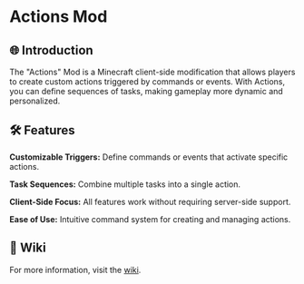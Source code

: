 # Actions Mod

## 🌐 Introduction

The "Actions" Mod is a Minecraft client-side modification that allows players to create custom actions triggered by commands or events. With Actions, you can define sequences of tasks, making gameplay more dynamic and personalized.

## 🛠️ Features

**Customizable Triggers:** Define commands or events that activate specific actions.

**Task Sequences:** Combine multiple tasks into a single action.

**Client-Side Focus:** All features work without requiring server-side support.

**Ease of Use:** Intuitive command system for creating and managing actions.

## 📖 Wiki

For more information, visit the [wiki](https://github.com/HenriTom/Actions/wiki).
